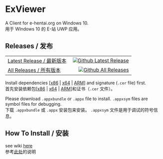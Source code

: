 # ExViewer
A Client for e-hentai.org on Windows 10.    
用于 WIndows 10 的 E-站 UWP 应用。

## Releases / 发布
|||
|:---|---:|
| [Latest Release / 最新版本](https://github.com/OpportunityLiu/ExViewer/releases/latest) | [![Github Latest Release](https://img.shields.io/github/downloads/OpportunityLiu/ExViewer/latest/total.svg)](https://github.com/OpportunityLiu/ExViewer/releases/latest) |
| [All Releases / 所有版本](https://github.com/OpportunityLiu/ExViewer/releases) | [![Github All Releases](https://img.shields.io/github/downloads/OpportunityLiu/ExViewer/total.svg)](https://github.com/OpportunityLiu/ExViewer/releases) |

Install dependencies [[x86](https://raw.github.com/wiki/OpportunityLiu/ExViewer/Dependencies/x86.zip) |
[x64](https://raw.github.com/wiki/OpportunityLiu/ExViewer/Dependencies/x64.zip) |
[ARM](https://raw.github.com/wiki/OpportunityLiu/ExViewer/Dependencies/ARM.zip)] and signature (`.cer` file) first.     
首先安装依赖包[[x86](https://raw.github.com/wiki/OpportunityLiu/ExViewer/Dependencies/x86.zip) |
[x64](https://raw.github.com/wiki/OpportunityLiu/ExViewer/Dependencies/x64.zip) |
[ARM](https://raw.github.com/wiki/OpportunityLiu/ExViewer/Dependencies/ARM.zip)]和证书（`.cer` 文件）。

Please download `.appxbundle` or `.appx` file to install.
`.appxsym` files are symbol files for debugging.    
下载 `.appxbundle` 或 `.appx` 安装包来安装。
`.appxsym` 文件是用于调试的符号信息。

## How To Install / 安装
see wiki [here](https://github.com/OpportunityLiu/ExViewer/wiki/How-to-Install)    
参考[此处](https://github.com/OpportunityLiu/ExViewer/wiki/安装说明)的说明
